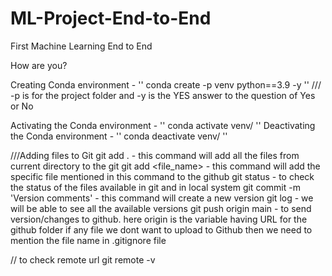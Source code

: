# ML-Project-End-to-End
First Machine Learning End to End

How are you?

Creating Conda environment - '' conda create -p venv python==3.9 -y  ''
/// -p is for the project folder and -y is the YES answer to the question of Yes or No

Activating the Conda environment - '' conda activate venv/ ''
Deactivating the Conda environment - '' conda deactivate venv/ ''

///Adding files to Git
git add .                         - this command will add all the files from current directory to the git
git add <file_name>               - this command will add the specific file mentioned in this command to the github
git status                        -  to check the status of the files available in git and in local system
git commit -m 'Version comments'  - this command will create a new version 
git log                           - we will be able to see all the available versions
git push origin main              -  to send version/changes to github. here origin is the variable having URL for the github folder
if any file we dont want to upload to Github then we need to mention the file name in .gitignore file

// to check remote url
git remote -v


